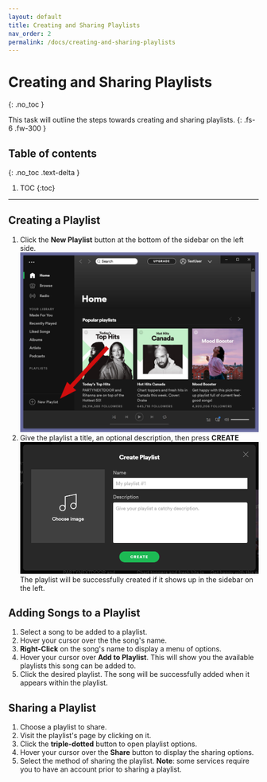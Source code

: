 ```yaml
---
layout: default
title: Creating and Sharing Playlists
nav_order: 2
permalink: /docs/creating-and-sharing-playlists
---
```


# Creating and Sharing Playlists
{: .no_toc }


This task will outline the steps towards creating and sharing playlists.
{: .fs-6 .fw-300 }

## Table of contents
{: .no_toc .text-delta }

1. TOC
{:toc}

---

## Creating a Playlist

1. Click the **New Playlist** button at the bottom of the sidebar on the left side.
![New Playlist](https://github.com/kanmatthew/Matt-test-docs/blob/gh-pages/assets/images/pointing-to-playlist.png?raw=true "New Playlist Button")
2. Give the playlist a title, an optional description, then press **CREATE** 
![Create Playlist](https://github.com/kanmatthew/Matt-test-docs/blob/gh-pages/assets/images/create-playlist.PNG?raw=true "Creating Playlist")
The playlist will be successfully created if it shows up in the sidebar on the left.

## Adding Songs to a Playlist

1. Select a song to be added to a playlist.
2. Hover your cursor over the the song's name.
3. **Right-Click** on the song's name to display a menu of options.
4. Hover your cursor over **Add to Playlist**. This will show you the available playlists this song can be added to.
5. Click the desired playlist. The song will be successfully added when it appears within the playlist.

## Sharing a Playlist

1. Choose a playlist to share.
2. Visit the playlist's page by clicking on it.
3. Click the **triple-dotted** button to open playlist options.
4. Hover your cursor over the **Share** button to display the sharing options.
5. Select the method of sharing the playlist.
  **Note**: some services require you to have an account prior to sharing a playlist.
